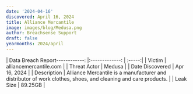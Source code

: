 ```yaml
---
date: '2024-04-16'
discovered: April 16, 2024
title: Alliance Mercantile
image: images/blog/Medusa.png
author: Breachsense Support
draft: false
yearmonths: 2024/april
---
```


| Data Breach Report------------:     |:-------------:    | :-----:|
| Victim      | alliancemercantile.com      | 
| Threat Actor      | Medusa      | 
| Date Discovered      | Apr 16, 2024      | 
| Description      | Alliance Mercantile is a manufacturer and distributor of work clothes, shoes, and cleaning and care products.      | 
| Leak Size      | 89.25GB      | 

